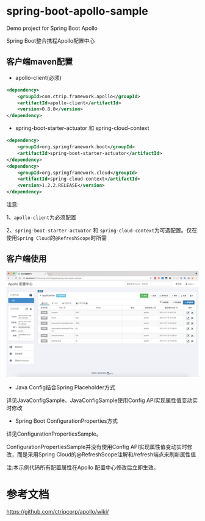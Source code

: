 # spring-boot-apollo-sample
Demo project for Spring Boot Apollo

Spring Boot整合携程Apollo配置中心

## 客户端maven配置

* apollo-client(必须)

```xml
<dependency>
    <groupId>com.ctrip.framework.apollo</groupId>
    <artifactId>apollo-client</artifactId>
    <version>0.8.0</version>
</dependency>
```
* spring-boot-starter-actuator 和 spring-cloud-context

```xml
<dependency>
    <groupId>org.springframework.boot</groupId>
    <artifactId>spring-boot-starter-actuator</artifactId>
</dependency>
<dependency>
    <groupId>org.springframework.cloud</groupId>
    <artifactId>spring-cloud-context</artifactId>
    <version>1.2.2.RELEASE</version>
</dependency>
```

注意:

1、`apollo-client`为必须配置

2、`spring-boot-starter-actuator` 和 `spring-cloud-context`为可选配置。仅在使用`Spring Cloud`的`@RefreshScope`时所需

## 客户端使用

![](Screenshots/6B4E9E4C-2744-4B76-B1BA-21343CAC0508.png)

* Java Config结合Spring Placeholder方式

详见JavaConfigSample。JavaConfigSample使用Config API实现属性值变动实时修改

* Spring Boot ConfigurationProperties方式

详见ConfigurationPropertiesSample。

ConfigurationPropertiesSample并没有使用Config API实现属性值变动实时修改，而是采用Spring Cloud的@RefreshScope注解和/refresh端点来刷新属性值

注:本示例代码所有配置属性在Apollo 配置中心修改后立即生效。


# 参考文档

https://github.com/ctripcorp/apollo/wiki/